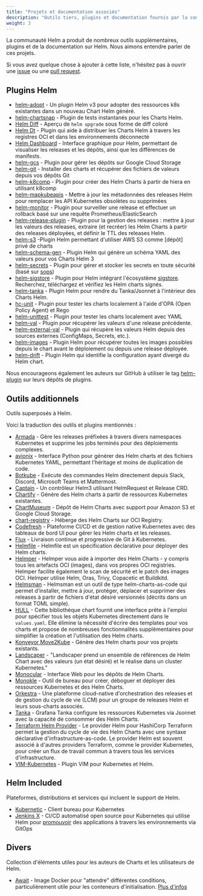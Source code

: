 ```yaml
---
title: "Projets et documentation associés"
description: "Outils tiers, plugins et documentation fournis par la communauté !"
weight: 3
---
```


La communauté Helm a produit de nombreux outils supplémentaires, plugins et de la documentation sur Helm. Nous aimons entendre parler de ces projets.

Si vous avez quelque chose à ajouter à cette liste, n'hésitez pas à ouvrir une [issue](https://github.com/helm/helm-www/issues) ou une [pull request](https://github.com/helm/helm-www/pulls).

## Plugins Helm

- [helm-adopt](https://github.com/HamzaZo/helm-adopt) - Un plugin Helm v3 pour adopter des ressources k8s existantes dans un nouveau Chart Helm généré.
- [helm-chartsnap](https://github.com/jlandowner/helm-chartsnap) - Plugin de tests instantanés pour les Charts Helm.
- [Helm Diff](https://github.com/databus23/helm-diff) - Aperçu de `helm upgrade` sous forme de diff coloré
- [Helm Dt](https://github.com/vmware-labs/distribution-tooling-for-helm) - Plugin qui aide à distribuer les Charts Helm à travers les registres OCI et dans les environnements déconnecté
- [Helm Dashboard](https://github.com/komodorio/helm-dashboard) - Interface graphique pour Helm, permettant de visualiser les releases et les dépôts, ainsi que les différences de manifests.
- [helm-gcs](https://github.com/hayorov/helm-gcs) - Plugin pour gérer les dépôts sur Google Cloud Storage
- [helm-git](https://github.com/aslafy-z/helm-git) - Installer des charts et récupérer des fichiers de valeurs depuis vos dépôts Git
- [helm-k8comp](https://github.com/cststack/k8comp) - Plugin pour créer des Helm Charts à partir de hiera en utilisant k8comp
- [helm-mapkubeapis](https://github.com/helm/helm-mapkubeapis) - Mettre à jour les métadonnées des releases Helm pour remplacer les API Kubernetes obsolètes ou supprimées
- [helm-monitor](https://github.com/ContainerSolutions/helm-monitor) - Plugin pour surveiller une release et effectuer un rollback basé sur une requête Prometheus/ElasticSearch
- [helm-release-plugin](https://github.com/JovianX/helm-release-plugin) - Plugin pour la gestion des releases : mettre à jour les valeurs des releases, extraire (et recréer) les Helm Charts à partir des releases déployées, et définir le TTL des releases Helm.
- [helm-s3](https://github.com/hypnoglow/helm-s3) -Plugin Helm permettant d'utiliser AWS S3 comme [dépôt] privé de charts
- [helm-schema-gen](https://github.com/karuppiah7890/helm-schema-gen) - Plugin Helm qui génère un schéma YAML des valeurs pour vos Charts Helm 3
- [helm-secrets](https://github.com/jkroepke/helm-secrets) - Plugin pour gérer et stocker les secrets en toute sécurité (basé sur [sops](https://github.com/mozilla/sops))
- [helm-sigstore](https://github.com/sigstore/helm-sigstore) -
  Plugin pour Helm intégrant l'écosystème [sigstore](https://sigstore.dev/). Recherchez, téléchargez et vérifiez les Helm charts signés.
- [helm-tanka](https://github.com/Duologic/helm-tanka) - Plugin Helm pour rendre du Tanka/Jsonnet à l'intérieur des Charts Helm.
- [hc-unit](https://github.com/xchapter7x/hcunit) - Plugin pour tester les charts localement à l'aide d'OPA (Open Policy Agent) et Rego
- [helm-unittest](https://github.com/quintush/helm-unittest) - Plugin pour tester les charts localement avec YAML
- [helm-val](https://github.com/HamzaZo/helm-val) - Plugin pour récupérer les valeurs d'une release précédente.
- [helm-external-val](https://github.com/kuuji/helm-external-val) - Plugin qui récupère les valeurs Helm depuis des sources externes (ConfigMaps, Secrets, etc.).
- [helm-images](https://github.com/nikhilsbhat/helm-images) - Plugin Helm pour récupérer toutes les images possibles depuis le chart avant le déploiement ou depuis une release déployée.
- [helm-drift](https://github.com/nikhilsbhat/helm-drift) - Plugin Helm qui identifie la configuration ayant divergé du Helm chart.

Nous encourageons également les auteurs sur GitHub à utiliser le tag [helm-plugin](https://github.com/search?q=topic%3Ahelm-plugin&type=Repositories) sur leurs dépôts de plugins.

## Outils additionnels

Outils superposés à Helm.

Voici la traduction des outils et plugins mentionnés :

- [Armada](https://airshipit.readthedocs.io/projects/armada/en/latest/) - Gère les releases préfixées à travers divers namespaces Kubernetes et supprime les jobs terminés pour des déploiements complexes.
- [avionix](https://github.com/zbrookle/avionix) - Interface Python pour générer des Helm charts et des fichiers Kubernetes YAML, permettant l'héritage et moins de duplication de code.
- [Botkube](https://botkube.io) - Exécute des commandes Helm directement depuis Slack, Discord, Microsoft Teams et Mattermost.
- [Captain](https://github.com/alauda/captain) - Un contrôleur Helm3 utilisant HelmRequest et Release CRD.
- [Chartify](https://github.com/appscode/chartify) - Génère des Helm charts à partir de ressources Kubernetes existantes.
- [ChartMuseum](https://github.com/helm/chartmuseum) - Dépôt de Helm Charts avec support pour Amazon S3 et Google Cloud Storage.
- [chart-registry](https://github.com/hangyan/chart-registry) - Héberge des Helm Charts sur OCI Registry.
- [Codefresh](https://codefresh.io) - Plateforme CI/CD et de gestion native Kubernetes avec des tableaux de bord UI pour gérer les Helm charts et les releases.
- [Flux](https://fluxcd.io/docs/components/helm/) - Livraison continue et progressive de Git à Kubernetes.
- [Helmfile](https://github.com/helmfile/helmfile) - Helmfile est un spécification déclarative pour déployer des Helm charts.
- [Helmper](https://github.com/ChristofferNissen/helmper) - Helmper vous aide à importer des Helm Charts - y compris tous les artefacts OCI (images), dans vos propres OCI registries. Helmper facilite également le scan de sécurité et le patch des images OCI. Helmper utilise Helm, Oras, Trivy, Copacetic et Buildkitd.
- [Helmsman](https://github.com/Praqma/helmsman) - Helmsman est un outil de type helm-charts-as-code qui permet d’installer, mettre à jour, protéger, déplacer et supprimer des releases à partir de fichiers d'état désiré versionnés (décrits dans un format TOML simple).
- [HULL](https://github.com/vidispine/hull) - Cette bibliothèque chart fournit une interface prête à l'emploi pour spécifier tous les objets Kubernetes directement dans le `values.yaml`. Elle élimine la nécessité d'écrire des templates pour vos charts et propose de nombreuses fonctionnalités supplémentaires pour simplifier la création et l'utilisation des Helm charts.
- [Konveyor Move2Kube](https://konveyor.io/move2kube/) - Génère des Helm charts pour vos projets existants.
- [Landscaper](https://github.com/Eneco/landscaper/) - "Landscaper prend un ensemble de références de Helm Chart avec des valeurs (un état désiré) et le réalise dans un cluster Kubernetes."
- [Monocular](https://github.com/helm/monocular) - Interface Web pour les dépôts de Helm Charts.
- [Monokle](https://monokle.io) - Outil de bureau pour créer, déboguer et déployer des ressources Kubernetes et des Helm Charts.
- [Orkestra](https://azure.github.io/orkestra/) - Une plateforme cloud-native d'orchestration des releases et de gestion du cycle de vie (LCM) pour un groupe de releases Helm et leurs sous-charts associés.
- [Tanka](https://tanka.dev/helm) - Grafana Tanka configure les ressources Kubernetes via Jsonnet avec la capacité de consommer des Helm Charts.
- [Terraform Helm Provider](https://github.com/hashicorp/terraform-provider-helm) - Le provider Helm pour HashiCorp Terraform permet la gestion du cycle de vie des Helm Charts avec une syntaxe déclarative d'infrastructure-as-code. Le provider Helm est souvent associé à d'autres providers Terraform, comme le provider Kubernetes, pour créer un flux de travail commun à travers tous les services d'infrastructure.
- [VIM-Kubernetes](https://github.com/andrewstuart/vim-kubernetes) - Plugin VIM pour Kubernetes et Helm.

## Helm Included

Plateformes, distributions et services qui incluent le support de Helm.

- [Kubernetic](https://kubernetic.com/) - Client bureau pour Kubernetes
- [Jenkins X](https://jenkins-x.io/) - CI/CD automatisé open source pour Kubernetes qui utilise Helm pour [promouvoir](https://jenkins-x.io/docs/getting-started/promotion/) des applications à travers les environnements via GitOps

## Divers 

Collection d'éléments utiles pour les auteurs de Charts et les utilisateurs de Helm.

- [Await](https://github.com/saltside/await) - Image Docker pour "attendre" différentes conditions, particulièrement utile pour les conteneurs d'initialisation. [Plus d'infos](https://blog.slashdeploy.com/2017/02/16/introducing-await/)
